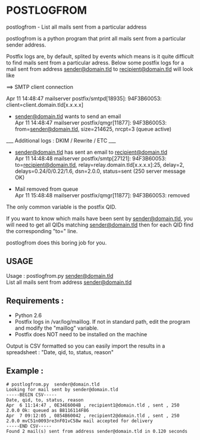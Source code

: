 POSTLOGFROM
============

postlogfrom - List all mails sent from a particular address

postlogfrom is a python program that print all mails sent from a particular sender address.

Postfix logs are, by default, splited by events which means is it quite difficult to find mails sent from a particular adress. Below some postfix logs for a mail sent from address sender@domain.tld to recipient@domain.tld will look like

==> SMTP client connection

Apr 11 14:48:47 mailserver postfix/smtpd[18935]: 94F3B60053: client=client.domain.tld[x.x.x.x]

* sender@domain.tld wants to send an email  
Apr 11 14:48:47 mailserver postfix/qmgr[11877]: 94F3B60053: from=<sender@domain.tld>, size=214625, nrcpt=3 (queue active)

 ___ Additional logs : DKIM / Rewrite / ETC ___

* sender@domain.tld has sent an email to recipient@domain.tld  
Apr 11 14:48:48 mailserver postfix/smtp[27121]: 94F3B60053: to=<recipient@domain.tld>, relay=relay.domain.tld[x.x.x.x]:25, delay=2, delays=0.24/0/0.22/1.6, dsn=2.0.0, status=sent (250 server message OK)

* Mail removed from queue  
Apr 11 15:48:48 mailserver postfix/qmgr[11877]: 94F3B60053: removed

The only common variable is the postfix QID.

If you want to know which mails have been sent by sender@domain.tld, you will need to get all QIDs matching sender@domain.tld then for each QID find the corresponding "to=" line.

postlogfrom does this boring job for you.

USAGE
------

Usage :  postlogfrom.py  sender@domain.tld  
List all mails sent from address sender@domain.tld


Requirements : 
--------------
- Python 2.6
- Postfix logs in /var/log/maillog. If not in standard path, edit the program and modify the "maillog" variable.
- Postfix does NOT need to be installed on the machine

Output is CSV formatted so you can easily import the results in a spreadsheet : "Date, qid, to, status, reason"


Example : 
---------
```
# postlogfrom.py  sender@domain.tld
Looking for mail sent by sender@domain.tld
-----BEGIN CSV-----
Date, qid, to, status, reason
Apr  6 11:14:47 , 0E34E6004B , recipient1@domain.tld , sent , 250 2.0.0 Ok: queued as B8116114F86
Apr  7 09:12:05 , 0854B60042 , recipient2@domain.tld , sent , 250 2.0.0 mvC51n0093re3nF01vC58w mail accepted for delivery
-----END CSV-----
Found 2 mail(s) sent from address sender@domain.tld in 0.120 seconds
```